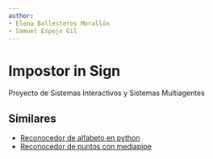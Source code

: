 ```yaml
---
author:
- Elena Ballesteros Morallón
- Samuel Espejo Gil
---
```


# Impostor in Sign

Proyecto de Sistemas Interactivos y Sistemas Multiagentes

## Similares

- [Reconocedor de alfabeto en python](https://www.youtube.com/watch?v=MJCSjXepaAM)
- [Reconocedor de puntos con mediapipe](https://research.google/blog/on-device-real-time-hand-tracking-with-mediapipe/)
